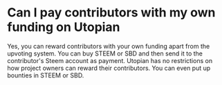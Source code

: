 # Can I pay contributors with my own funding on Utopian

Yes, you can reward contributors with your own funding apart from the upvoting system. You can buy STEEM or SBD and then send it to the contributor's Steem account as payment. Utopian has no restrictions on how project owners can reward their contributors. You can even put up bounties in STEEM or SBD.
